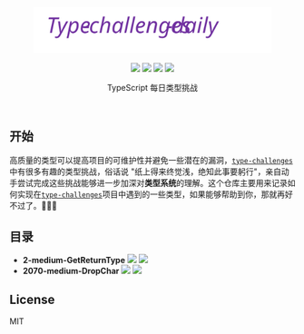 <p align='center'>
  <img src='./pic/logo.svg' width='420'/>
</p>

<p align="center">
    <img src="https://img.shields.io/github/last-commit/martisss/type-challenges-daily">
    <img src="https://img.shields.io/maintenance/yes/2022"/>
    <img src="https://img.shields.io/badge/-%E6%AD%A3%E5%9C%A8%E6%96%BD%E5%B7%A5-red"/>
    <a href='https://www.typescriptlang.org/play?install-plugin=%40type-challenges%2Fplayground-plugin'>
       <img src='https://img.shields.io/badge/Playground-143?logo=typescript&color=3178C6&logoColor=fff'/>
    </a>
</p>

<p align='center'>TypeScript 每日类型挑战</p>

<br/>

## 开始

高质量的类型可以提高项目的可维护性并避免一些潜在的漏洞，[`type-challenges`](https://github.com/type-challenges/type-challenges) 中有很多有趣的类型挑战，俗话说 "纸上得来终觉浅，绝知此事要躬行"，亲自动手尝试完成这些挑战能够进一步加深对**类型系统**的理解。这个仓库主要用来记录如何实现在[`type-challenges`](https://github.com/type-challenges/type-challenges)项目中遇到的一些类型，如果能够帮助到你，那就再好不过了。:tada::tada::tada:

## 目录

- **2-medium-GetReturnType** 			    <a href="https://github.com/type-challenges/type-challenges/blob/main/questions/00002-medium-return-type/README.zh-CN.md" target="_blank"><img src="https://img.shields.io/badge/Playground-%E5%8E%BB%E5%81%9A%E6%93%8D-blue"/></a> <a href='./src/2-medium-GetReturnType.md' alt='2'><img src="https://img.shields.io/badge/-Answer-green"/></a>  
- **2070-medium-DropChar**			         <a href="https://github.com/type-challenges/type-challenges/blob/main/questions/02070-medium-drop-char/README.md" target="_blank"><img src="https://img.shields.io/badge/Playground-%E5%8E%BB%E5%81%9A%E6%93%8D-blue"/></a> <a href='./src/2070-medium-DropChar.md' alt='2'><img src="https://img.shields.io/badge/-Answer-green"/></a>  

## License

MIT